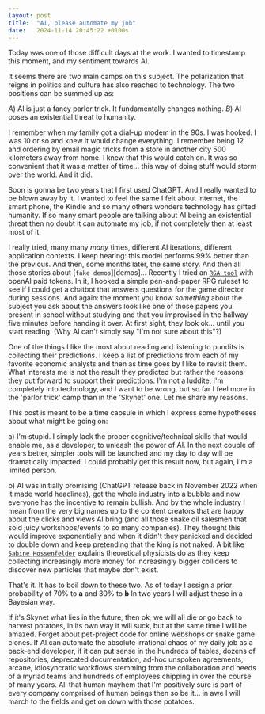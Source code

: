 ```yaml
---
layout: post
title:  "AI, please automate my job"
date:   2024-11-14 20:45:22 +0100s
---
```


Today was one of those difficult days at the work. I wanted to timestamp this moment, and my sentiment towards AI. 

It seems there are two main camps on this subject. The polarization that reigns in politics and culture has also reached to technology. The two positions can be summed up as: 

*A*) AI is just a fancy parlor trick. It fundamentally changes nothing. 
*B*) AI poses an existential threat to humanity.

I remember when my family got a dial-up modem in the 90s. I was hooked. I was 10 or so and knew it would change everything. I remember being 12 and ordering by email magic tricks from a store in another city 500 kilometers away from home. I knew that this would catch on. It was so convenient that it was a matter of time... this way of doing stuff would storm over the world. And it did.

Soon is gonna be two years that I first used ChatGPT. And I really wanted to be blown away by it. I wanted to feel the same I felt about Internet, the smart phone, the Kindle and so many others wonders technology has gifted humanity. If so many smart people are talking about AI being an existential threat then no doubt it can automate my job, if not completely then at least most of it. 

I really tried, many many *many* times, different AI iterations, different application contexts. I keep hearing: this model performs 99% better than the previous. And then, some months later, the same story. And then all those stories about [`fake demos`][demos]... Recently I tried an [`RGA tool`][RGA] with openAI paid tokens. In it, I hooked a simple pen-and-paper RPG ruleset to see if I could get a chatbot that answers questions for the game director during sessions. And again: the moment you know *something* about the subject you ask about the answers look like one of those papers you present in school without studying and that you improvised in the hallway five minutes before handing it over. At first sight, they look ok... until you start reading. (Why AI can't simply say "I'm not sure about this"?)

One of the things I like the most about reading and listening to pundits is collecting their predictions. I keep a list of predictions from each of my favorite economic analysts and then as time goes by I like to revisit them. What interests me is not the result they predicted but rather the reasons they put forward to support their predictions. I'm not a luddite, I'm completely into technology, and I want to be wrong, but so far I feel more in the 'parlor trick' camp than in the 'Skynet' one. Let me share my reasons.

This post is meant to be a time capsule in which I express some hypotheses about what might be going on:

a) I'm stupid. I simply lack the proper cognitive/technical skills that would enable me, as a developer, to unleash the power of AI. In the next couple of years better, simpler tools will be launched and my day to day will be dramatically impacted. I could probably get this result now, but again, I'm a limited person.

b) AI was initially promising (ChatGPT release back in November 2022 when it made world headlines), got the whole industry into a bubble and now everyone has the incentive to remain bullish. And by the whole industry I mean from the very big names up to the content creators that are happy about the clicks and views AI bring (and all those snake oil salesmen that sold juicy workshops/events to so many companies). They thought this would improve exponentially and when it didn't they panicked and decided to double down and keep pretending that the king is not naked. A bit like [`Sabine Hossenfelder`][sabine] explains theoretical physicists do as they keep collecting increasingly more money for increasingly bigger colliders to discover new particles that maybe don't exist. 

That's it. It has to boil down to these two. As of today I assign a prior probability of 70% to **a** and 30% to **b** In two years I will adjust these in a Bayesian way.

If it's Skynet what lies in the future, then ok, we will all die or go back to harvest potatoes, in its own way it will suck, but at the same time I will be amazed. Forget about pet-project code for online webshops or snake game clones. If AI can automate the absolute irrational chaos of my daily job as a back-end developer, if it can put sense in the hundreds of tables, dozens of repositories, deprecated documentation, ad-hoc unspoken agreements, arcane, idiosyncratic workflows stemming from the collaboration and needs of a myriad teams and hundreds of employees chipping in over the course of many years. All that human mayhem that I'm positively sure is part of every company comprised of human beings then so be it... in awe I will march to the fields and get on down with those potatoes.

[emos]:https://www.youtube.com/watch?v=tNmgmwEtoWE
[RGA]:https://www.llamaindex.ai/
[sabine]:https://www.youtube.com/watch?v=I_GlPNN_jJg